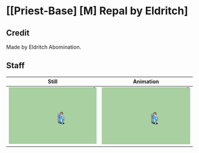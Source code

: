 # [\[Priest-Base\] \[M\] Repal by Eldritch]

## Credit

Made by Eldritch Abomination.

## Staff

| Still | Animation |
| :---: | :-------: |
| ![Staff still](./Staff_000.png) | ![Staff animation](./Staff.gif) |
